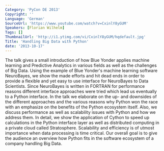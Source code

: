 ```yaml
---
Category: 'PyCon DE 2013'
Copyright: ''
Language: 'German'
SourceUrl: 'https://www.youtube.com/watch?v=CxinlY8yGUM'
Speakers: [Florian Wilhelm]
Tags: []
ThumbnailUrl: 'http://i1.ytimg.com/vi/CxinlY8yGUM/hqdefault.jpg'
Title: 'Handling Big Data with Python'
date: '2013-10-17'
---
```

The talk gives a small introduction of how Blue Yonder applies machine learning and Predictive Analytics in various fields as well as the challenges of Big Data. Using the example of Blue Yonder's machine learning software NeuroBayes, we show the made efforts and hit dead ends in order to provide a flexible and yet easy to use interface for NeuroBayes to Data Scientists. Since NeuroBayes is written in FORTRAN for performance reasons different interface approaches were tried which lead us eventually to a Python interface. In the talk we elaborate on the up- and downsides of the different approaches and the various reasons why Python won the race with an emphasize on the benefits of the Python ecosystem itself. 
Also, we discuss performance as well as scalability issues with Python and how we address them. In detail, we show the application of Cython to speed up calculations in the Python interface layer as well as distributed computing in a private cloud called Stratosphere. Scalability and efficiency is of utmost importance when data processing is time critical.  Our overall goal is to give the audience an overview how Python fits in the software ecosystem of a company handling Big Data.
